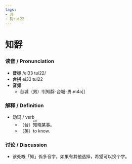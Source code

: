 ```yaml
---
tags:
- 词
- 韵:ui22
---
```


# 知馟

### __读音__ / Pronunciation

- __音标__  /ei33 tui22/
- __台拼__  ei33 tui22
- __音频__
	- 台城（男）![[知馟-台城-男.m4a]]
### 解释 / Definition

-  动词 / verb
	- （台）<ruby>知<rt>zi33</rt></ruby>晓某事。
	- （英）to know.

### 讨论 / Discussion

- 该处嘅「知」係多音字。如果有其他选择，希望可以换个字。